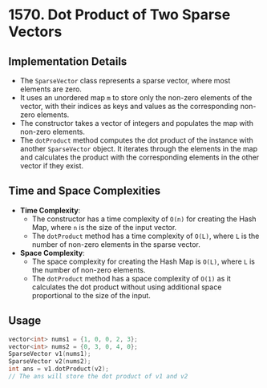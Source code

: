 # 1570. Dot Product of Two Sparse Vectors

## Implementation Details
- The `SparseVector` class represents a sparse vector, where most elements are zero.
- It uses an unordered map `m` to store only the non-zero elements of the vector, with their indices as keys and values as the corresponding non-zero elements.
- The constructor takes a vector of integers and populates the map with non-zero elements.
- The `dotProduct` method computes the dot product of the instance with another `SparseVector` object. It iterates through the elements in the map and calculates the product with the corresponding elements in the other vector if they exist.

## Time and Space Complexities
- **Time Complexity**: 
  - The constructor has a time complexity of `O(n)` for creating the Hash Map, where `n` is the size of the input vector.
  - The `dotProduct` method has a time complexity of `O(L)`, where `L` is the number of non-zero elements in the sparse vector.
- **Space Complexity**:
  - The space complexity for creating the Hash Map is `O(L)`, where `L` is the number of non-zero elements.
  - The `dotProduct` method has a space complexity of `O(1)` as it calculates the dot product without using additional space proportional to the size of the input.

## Usage
```cpp
vector<int> nums1 = {1, 0, 0, 2, 3};
vector<int> nums2 = {0, 3, 0, 4, 0};
SparseVector v1(nums1);
SparseVector v2(nums2);
int ans = v1.dotProduct(v2);
// The ans will store the dot product of v1 and v2
